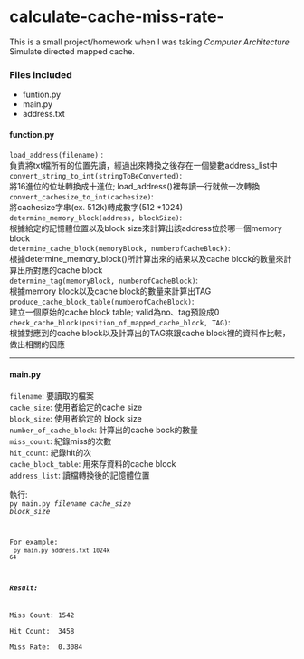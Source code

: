 # calculate-cache-miss-rate-

This is a small project/homework when I was taking <i>Computer Architecture</i><br/>
Simulate directed mapped cache.<br/>

<h3>Files included </h3>
<ul>
  <li>funtion.py</li>
  <li>main.py</li>
  <li>address.txt</li>
</ul>

<h4>function.py</h4>
<code>load_address(filename)</code> : <br/>
負責將txt檔所有的位置先讀，經過出來轉換之後存在一個變數address_list中<br/>
<code>convert_string_to_int(stringToBeConverted)</code>: <br/>
將16進位的位址轉換成十進位; load_address()裡每讀一行就做一次轉換<br/>
<code>convert_cachesize_to_int(cachesize)</code>: <br/>
將cachesize字串(ex. 512k)轉成數字(512 *1024)<br/>
<code>determine_memory_block(address, blockSize)</code>: <br/>
根據給定的記憶體位置以及block size來計算出該address位於哪一個memory block<br/>
<code>determine_cache_block(memoryBlock, numberofCacheBlock)</code>: <br/>
根據determine_memory_block()所計算出來的結果以及cache block的數量來計算出所對應的cache block<br/>
<code>determine_tag(memoryBlock, numberofCacheBlock)</code>: <br/>
根據memory block以及cache block的數量來計算出TAG<br/>
<code>produce_cache_block_table(numberofCacheBlock)</code>: <br/>
建立一個原始的cache block table; valid為no、tag預設成0<br/>
<code>check_cache_block(position_of_mapped_cache_block, TAG)</code>: <br/>
根據對應到的cache block以及計算出的TAG來跟cache block裡的資料作比較，做出相關的因應<br/>
<hr>
<h4>main.py</h4>
<code>filename</code>: 要讀取的檔案<br/>
<code>cache_size</code>: 使用者給定的cache size<br/>
<code>block_size</code>: 使用者給定的 block size<br/>
<code>number_of_cache_block</code>: 計算出的cache bock的數量<br/>
<code>miss_count</code>: 紀錄miss的次數<br/>
<code>hit_count</code>: 紀錄hit的次<br/>
<code>cache_block_table</code>: 用來存資料的cache block<br/>
<code>address_list</code>: 讀檔轉換後的記憶體位置<br/>

執行:<br/>
<code>py main.py <i>filename</i> <i>cache_size</i> <i>block_size</i>

For example:<br/>
<code>py main.py address.txt 1024k 64</code><br/>
<h5>Result: </h5>
Miss Count: 1542<br/>
Hit Count:  3458<br/>
Miss Rate:  0.3084<br/>
